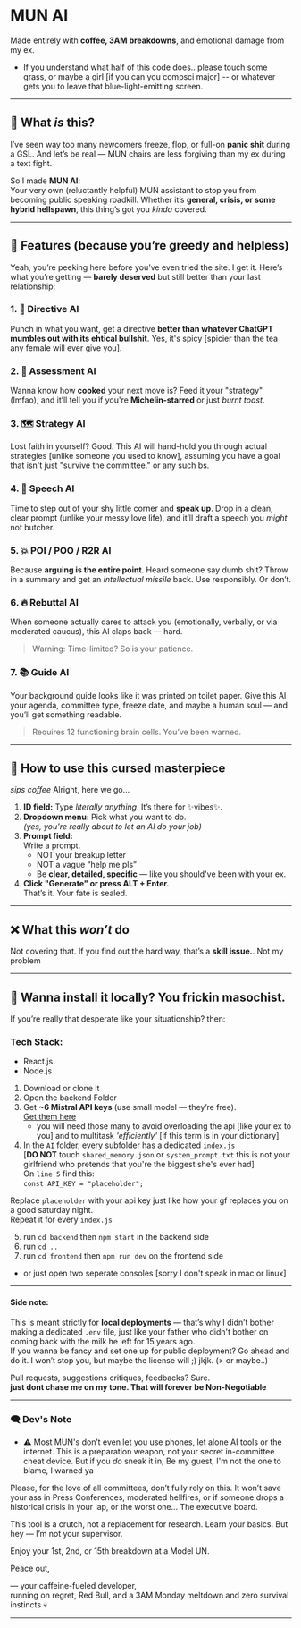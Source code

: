 # MUN AI  
Made entirely with **coffee, 3AM breakdowns**, and emotional damage from my ex.  
- If you understand what half of this code does.. please touch some grass, or maybe a girl [if you can you compsci major] -- or whatever gets you to leave that  blue-light-emitting screen.  
---

## 💩 What *is* this?

I’ve seen way too many newcomers freeze, flop, or full-on **panic shit** during a GSL. And let’s be real — MUN chairs are less forgiving than my ex during a text fight.

So I made **MUN AI**:  
Your very own (reluctantly helpful) MUN assistant to stop you from becoming public speaking roadkill. Whether it’s **general, crisis, or some hybrid hellspawn**, this thing’s got you *kinda* covered.

---

## 🚀 Features (because you’re greedy and helpless)

Yeah, you’re peeking here before you’ve even tried the site. I get it. Here’s what you’re getting — **barely deserved** but still better than your last relationship:

### 1. 🧾 Directive AI  
Punch in what you want, get a directive **better than whatever ChatGPT mumbles out with its ehtical bullshit**. Yes, it's spicy [spicier than the tea any female will ever give you].

### 2. 🧠 Assessment AI  
Wanna know how **cooked** your next move is? Feed it your "strategy" (lmfao), and it’ll tell you if you're **Michelin-starred** or just *burnt toast*.

### 3. 🗺️ Strategy AI  
Lost faith in yourself? Good. This AI will hand-hold you through actual strategies [unlike someone you used to know], assuming you have a goal that isn't just "survive the committee." or any such bs.

### 4. 📢 Speech AI  
Time to step out of your shy little corner and **speak up**. Drop in a clean, clear prompt (unlike your messy love life), and it’ll draft a speech you *might* not butcher.

### 5. 💥 POI / POO / R2R AI  
Because **arguing is the entire point**. Heard someone say dumb shit? Throw in a summary and get an *intellectual missile* back. Use responsibly. Or don’t.

### 6. 🔥 Rebuttal AI  
When someone actually dares to attack you (emotionally, verbally, or via moderated caucus), this AI claps back — hard.  
> Warning: Time-limited? So is your patience.

### 7. 📚 Guide AI  
Your background guide looks like it was printed on toilet paper. Give this AI your agenda, committee type, freeze date, and maybe a human soul — and you’ll get something readable.  
> Requires 12 functioning brain cells. You’ve been warned.

---

## 🧪 How to use this cursed masterpiece

*sips coffee* Alright, here we go...

1. **ID field:** Type *literally anything*. It’s there for ✨vibes✨.  
2. **Dropdown menu:** Pick what you want to do.  
   *(yes, you're really about to let an AI do your job)*  
3. **Prompt field:**  
   Write a prompt.  
   - NOT your breakup letter  
   - NOT a vague “help me pls”  
   - Be **clear, detailed, specific** — like you should've been with your ex.  
4. **Click "Generate" or press ALT + Enter.**  
   That’s it. Your fate is sealed.

---

## ❌ What this *won’t* do

Not covering that. If you find out the hard way, that’s a **skill issue.**. Not my problem

---

## 🔧 Wanna install it locally? You frickin masochist.

If you’re really that desperate like your situationship? then:

### Tech Stack:
- React.js
- Node.js

1. Download or clone it  
2. Open the backend Folder  
3. Get **~6 Mistral API keys** (use small model — they’re free).  
   [Get them here](https://console.mistral.ai)  
   - you will need those many to avoid overloading the api [like your ex to you] and to multitask *'efficiently'*  [if this term is in your dictionary]
4. In the `AI` folder, every subfolder has a dedicated `index.js` <br>[**DO NOT** touch `shared_memory.json` or `system_prompt.txt` this is not your girlfriend who pretends that you're the biggest she's ever had]  <br>
On `line 5` find this: <br>
`const API_KEY = "placeholder";` 

Replace `placeholder` with your api key just like how your gf replaces you on a good saturday night.  
Repeat it for every `index.js`

5. run `cd backend` then `npm start` in the backend side  
6. run `cd ..`  
7. run `cd frontend` then `npm run dev` on the frontend side  
- or just open two seperate consoles [sorry I don't speak in mac or linux]

---

#### Side note:  
This is meant strictly for **local deployments** — that’s why I didn’t bother making a dedicated `.env` file, just like your father who didn't bother on coming back with the milk he left for 15 years ago.  
If you wanna be fancy and set one up for public deployment? Go ahead and do it. I won’t stop you, but maybe the license will ;) jkjk. (> or maybe..)

Pull requests, suggestions critiques, feedbacks? Sure.<br>
**just dont chase me on my tone. That will forever be Non-Negotiable**

---

### 🗨️ Dev's Note  
- ⚠️ Most MUN's don’t even let you use phones, let alone AI tools or the internet. This is a preparation weapon, not your secret in-committee cheat device. But if you *do* sneak it in, Be my guest, I'm not the one to blame, I warned ya

Please, for the love of all committees, don’t fully rely on this. It won’t save your ass in Press Conferences, moderated hellfires, or if someone drops a historical crisis in your lap, or the worst one... The executive board.

This tool is a crutch, not a replacement for research. Learn your basics. But hey — I’m not your supervisor.

Enjoy your 1st, 2nd, or 15th breakdown at a Model UN.

Peace out,

— your caffeine-fueled developer,  
running on regret, Red Bull, and a 3AM Monday meltdown and zero survival instincts 💀

---
